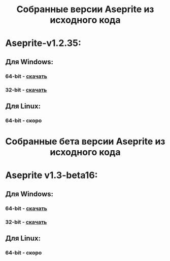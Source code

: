 <h1 align="center">Собранные версии Aseprite из исходного кода</h1>
<h1>Aseprite-v1.2.35:</h1>
<h2>Для Windows:</h2>
<h3>64-bit - <a href="https://www.dropbox.com/s/yvtnd13twwguaay/Aseprite-v1.2.35_x64.zip?raw=1">скачать</a>
<h3>32-bit - <a href="https://www.dropbox.com/s/8got9v268byxd4e/Aseprite-v1.2.35_x86.zip?raw=1">скачать</a>
<h2>Для Linux:</h2>
<h3>64-bit - скоро</h3>
<h1 align="center">Собранные бета версии Aseprite из исходного кода</h1>
<h1>Aseprite v1.3-beta16:</h1>
<h2>Для Windows:</h2>
<h3>64-bit - <a href="https://www.dropbox.com/s/js7tn59swz7zpqg/Aseprite%20v1.3-beta16_x64.zip?raw=1">скачать</a>
<h3>32-bit - <a href="https://www.dropbox.com/s/v94wc6cvwysw7ff/Aseprite%20v1.3-beta16_x86.zip?raw=1">скачать</a>
<h2>Для Linux:</h2>
<h3>64-bit - скоро</h3>
